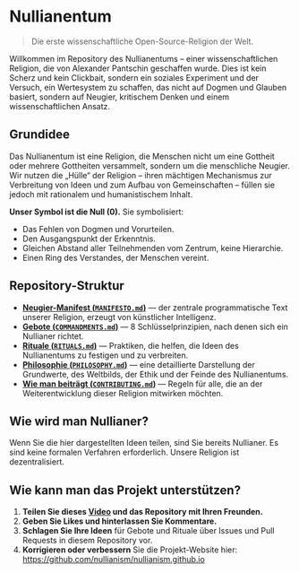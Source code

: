 # Nullianentum 

> Die erste wissenschaftliche Open-Source-Religion der Welt.

Willkommen im Repository des Nullianentums – einer wissenschaftlichen Religion, die von Alexander Pantschin geschaffen wurde. Dies ist kein Scherz und kein Clickbait, sondern ein soziales Experiment und der Versuch, ein Wertesystem zu schaffen, das nicht auf Dogmen und Glauben basiert, sondern auf Neugier, kritischem Denken und einem wissenschaftlichen Ansatz.

## Grundidee

Das Nullianentum ist eine Religion, die Menschen nicht um eine Gottheit oder mehrere Gottheiten versammelt, sondern um die menschliche Neugier. Wir nutzen die „Hülle“ der Religion – ihren mächtigen Mechanismus zur Verbreitung von Ideen und zum Aufbau von Gemeinschaften – füllen sie jedoch mit rationalem und humanistischem Inhalt.

**Unser Symbol ist die Null (0).** Sie symbolisiert:

- Das Fehlen von Dogmen und Vorurteilen.
- Den Ausgangspunkt der Erkenntnis.
- Gleichen Abstand aller Teilnehmenden vom Zentrum, keine Hierarchie.
- Einen Ring des Verstandes, der Menschen vereint.

## Repository-Struktur

- [**Neugier-Manifest (`MANIFESTO.md`)**](./MANIFESTO.md) — der zentrale programmatische Text unserer Religion, erzeugt von künstlicher Intelligenz.  
- [**Gebote (`COMMANDMENTS.md`)**](./COMMANDMENTS.md) — 8 Schlüsselprinzipien, nach denen sich ein Nullianer richtet.  
- [**Rituale (`RITUALS.md`)**](./RITUALS.md) — Praktiken, die helfen, die Ideen des Nullianentums zu festigen und zu verbreiten.  
- [**Philosophie (`PHILOSOPHY.md`)**](./PHILOSOPHY.md) — eine detaillierte Darstellung der Grundwerte, des Weltbilds, der Ethik und der Feinde des Nullianentums.  
- [**Wie man beiträgt (`CONTRIBUTING.md`)**](./CONTRIBUTING.md) — Regeln für alle, die an der Weiterentwicklung dieser Religion mitwirken möchten.

## Wie wird man Nullianer?

Wenn Sie die hier dargestellten Ideen teilen, sind Sie bereits Nullianer. Es sind keine formalen Verfahren erforderlich. Unsere Religion ist dezentralisiert.

## Wie kann man das Projekt unterstützen?

1. **Teilen Sie dieses [Video](https://www.youtube.com/watch?v=mCErecXWGCc) und das Repository mit Ihren Freunden.**
2. **Geben Sie Likes und hinterlassen Sie Kommentare.**
3. **Schlagen Sie Ihre Ideen** für Gebote und Rituale über Issues und Pull Requests in diesem Repository vor.
4. **Korrigieren oder verbessern** Sie die Projekt-Website hier: https://github.com/nullianism/nullianism.github.io